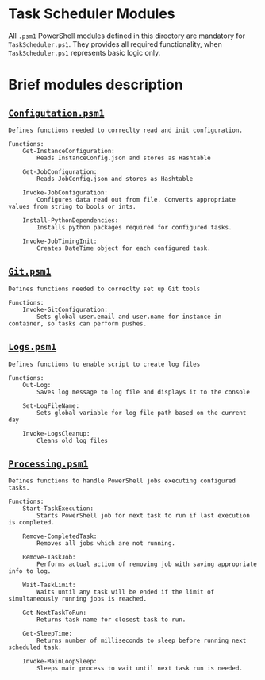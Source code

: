 # Task Scheduler Modules
All `.psm1` PowerShell modules defined in this directory are mandatory for `TaskScheduler.ps1`.
They provides all required functionality, when `TaskScheduler.ps1` represents basic logic only.

# Brief modules description
## [`Configutation.psm1`](/TaskScheduler/Modules/Configuration.psm1)
    Defines functions needed to correclty read and init configuration.

    Functions:
        Get-InstanceConfiguration: 
            Reads InstanceConfig.json and stores as Hashtable

        Get-JobConfiguration:
            Reads JobConfig.json and stores as Hashtable

        Invoke-JobConfiguration:
            Configures data read out from file. Converts appropriate values from string to bools or ints.

        Install-PythonDependencies:
            Installs python packages required for configured tasks.

        Invoke-JobTimingInit:
            Creates DateTime object for each configured task.

## [`Git.psm1`](/TaskScheduler/Modules/Git.psm1)
    Defines functions needed to correclty set up Git tools

    Functions:
        Invoke-GitConfiguration: 
            Sets global user.email and user.name for instance in container, so tasks can perform pushes.

## [`Logs.psm1`](/TaskScheduler/Modules/Logs.psm1)
    Defines functions to enable script to create log files

    Functions:
        Out-Log: 
            Saves log message to log file and displays it to the console

        Set-LogFileName:
            Sets global variable for log file path based on the current day

        Invoke-LogsCleanup:
            Cleans old log files

## [`Processing.psm1`](/TaskScheduler/Modules/Processing.psm1)
    Defines functions to handle PowerShell jobs executing configured tasks.

    Functions:
        Start-TaskExecution: 
            Starts PowerShell job for next task to run if last execution is completed.

        Remove-CompletedTask:
            Removes all jobs which are not running.

        Remove-TaskJob:
            Performs actual action of removing job with saving appropriate info to log.

        Wait-TaskLimit:
            Waits until any task will be ended if the limit of simultaneously running jobs is reached.

        Get-NextTaskToRun:
            Returns task name for closest task to run.

        Get-SleepTime:
            Returns number of milliseconds to sleep before running next scheduled task.

        Invoke-MainLoopSleep:
            Sleeps main process to wait until next task run is needed.
